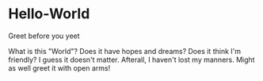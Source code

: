 # Hello-World
Greet before you yeet

What is this "World"? Does it have hopes and dreams? Does it think I'm friendly?
I guess it doesn't matter. Afterall, I haven't lost my manners. Might as well greet it with open arms!
